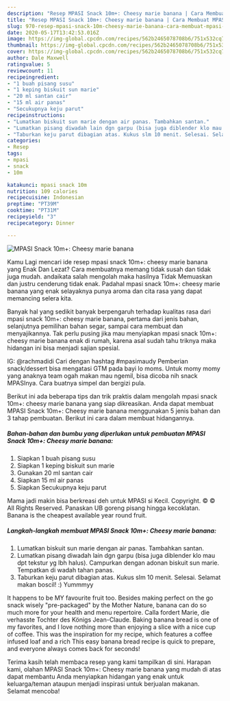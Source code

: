 ```yaml
---
description: "Resep MPASI Snack 10m+: Cheesy marie banana | Cara Membuat MPASI Snack 10m+: Cheesy marie banana Yang Lezat"
title: "Resep MPASI Snack 10m+: Cheesy marie banana | Cara Membuat MPASI Snack 10m+: Cheesy marie banana Yang Lezat"
slug: 970-resep-mpasi-snack-10m-cheesy-marie-banana-cara-membuat-mpasi-snack-10m-cheesy-marie-banana-yang-lezat
date: 2020-05-17T13:42:53.016Z
image: https://img-global.cpcdn.com/recipes/562b2465078708b6/751x532cq70/mpasi-snack-10m-cheesy-marie-banana-foto-resep-utama.jpg
thumbnail: https://img-global.cpcdn.com/recipes/562b2465078708b6/751x532cq70/mpasi-snack-10m-cheesy-marie-banana-foto-resep-utama.jpg
cover: https://img-global.cpcdn.com/recipes/562b2465078708b6/751x532cq70/mpasi-snack-10m-cheesy-marie-banana-foto-resep-utama.jpg
author: Dale Maxwell
ratingvalue: 5
reviewcount: 11
recipeingredient:
- "1 buah pisang susu"
- "1 keping biskuit sun marie"
- "20 ml santan cair"
- "15 ml air panas"
- "Secukupnya keju parut"
recipeinstructions:
- "Lumatkan biskuit sun marie dengan air panas. Tambahkan santan."
- "Lumatkan pisang diwadah lain dgn garpu (bisa juga diblender klo mau dpt tekstur yg lbh halus). Campurkan dengan adonan biskuit sun marie. Tempatkan di wadah tahan panas."
- "Taburkan keju parut dibagian atas. Kukus slm 10 menit. Selesai. Selamat makan boscil! :) Yummmyy"
categories:
- Resep
tags:
- mpasi
- snack
- 10m

katakunci: mpasi snack 10m 
nutrition: 109 calories
recipecuisine: Indonesian
preptime: "PT39M"
cooktime: "PT31M"
recipeyield: "3"
recipecategory: Dinner

---
```



![MPASI Snack 10m+: Cheesy marie banana](https://img-global.cpcdn.com/recipes/562b2465078708b6/751x532cq70/mpasi-snack-10m-cheesy-marie-banana-foto-resep-utama.jpg)

Kamu Lagi mencari ide resep mpasi snack 10m+: cheesy marie banana yang Enak Dan Lezat? Cara membuatnya memang tidak susah dan tidak juga mudah. andaikata salah mengolah maka hasilnya Tidak Memuaskan dan justru cenderung tidak enak. Padahal mpasi snack 10m+: cheesy marie banana yang enak selayaknya punya aroma dan cita rasa yang dapat memancing selera kita.

Banyak hal yang sedikit banyak berpengaruh terhadap kualitas rasa dari mpasi snack 10m+: cheesy marie banana, pertama dari jenis bahan, selanjutnya pemilihan bahan segar, sampai cara membuat dan menyajikannya. Tak perlu pusing jika mau menyiapkan mpasi snack 10m+: cheesy marie banana enak di rumah, karena asal sudah tahu triknya maka hidangan ini bisa menjadi sajian spesial.

IG: @rachmadidi Cari dengan hashtag #mpasimaudy Pemberian snack/dessert bisa mengatasi GTM pada bayi lo moms. Untuk momy momy yang anaknya team ogah makan mau ngemil, bisa dicoba nih snack MPASInya. Cara buatnya simpel dan bergizi pula.


Berikut ini ada beberapa tips dan trik praktis dalam mengolah mpasi snack 10m+: cheesy marie banana yang siap dikreasikan. Anda dapat membuat MPASI Snack 10m+: Cheesy marie banana menggunakan 5 jenis bahan dan 3 tahap pembuatan. Berikut ini cara dalam membuat hidangannya.

<!--inarticleads1-->

##### Bahan-bahan dan bumbu yang diperlukan untuk pembuatan MPASI Snack 10m+: Cheesy marie banana:

1. Siapkan 1 buah pisang susu
1. Siapkan 1 keping biskuit sun marie
1. Gunakan 20 ml santan cair
1. Siapkan 15 ml air panas
1. Siapkan Secukupnya keju parut


Mama jadi makin bisa berkreasi deh untuk MPASI si Kecil. Copyright. © © All Rights Reserved. Panaskan UB goreng pisang hingga kecoklatan. Banana is the cheapest available year round fruit. 

<!--inarticleads2-->

##### Langkah-langkah membuat MPASI Snack 10m+: Cheesy marie banana:

1. Lumatkan biskuit sun marie dengan air panas. Tambahkan santan.
1. Lumatkan pisang diwadah lain dgn garpu (bisa juga diblender klo mau dpt tekstur yg lbh halus). Campurkan dengan adonan biskuit sun marie. Tempatkan di wadah tahan panas.
1. Taburkan keju parut dibagian atas. Kukus slm 10 menit. Selesai. Selamat makan boscil! :) Yummmyy


It happens to be MY favourite fruit too. Besides making perfect on the go snack wisely &#34;pre-packaged&#34; by the Mother Nature, banana can do so much more for your health and menu repertoire. Calla fordert Marie, die verhasste Tochter des Königs Jean-Claude. Baking banana bread is one of my favorites, and I love nothing more than enjoying a slice with a nice cup of coffee. This was the inspiration for my recipe, which features a coffee infused loaf and a rich This easy banana bread recipe is quick to prepare, and everyone always comes back for seconds! 

Terima kasih telah membaca resep yang kami tampilkan di sini. Harapan kami, olahan MPASI Snack 10m+: Cheesy marie banana yang mudah di atas dapat membantu Anda menyiapkan hidangan yang enak untuk keluarga/teman ataupun menjadi inspirasi untuk berjualan makanan. Selamat mencoba!
